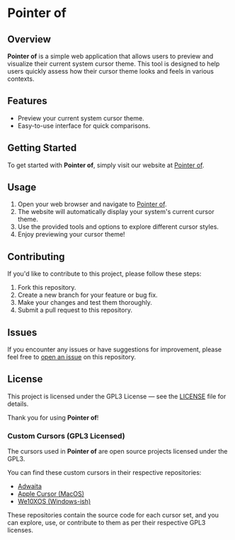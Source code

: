 # Pointer of

## Overview

**Pointer of** is a simple web application that allows users to preview and visualize their current system cursor theme.
This tool is designed to help users quickly assess how their cursor theme looks and feels in various contexts.

## Features

- Preview your current system cursor theme.
- Easy-to-use interface for quick comparisons.

## Getting Started

To get started with **Pointer of**, simply visit our website at [Pointer of](https://pointerof.vercel.app/).

## Usage

1. Open your web browser and navigate to [Pointer of](https://pointerof.vercel.app/).
2. The website will automatically display your system's current cursor theme.
3. Use the provided tools and options to explore different cursor styles.
4. Enjoy previewing your cursor theme!

## Contributing

If you'd like to contribute to this project, please follow these steps:

1. Fork this repository.
2. Create a new branch for your feature or bug fix.
3. Make your changes and test them thoroughly.
4. Submit a pull request to this repository.

## Issues

If you encounter any issues or have suggestions for improvement, please feel free to [open an issue](https://github.com/eucaue/pointer-of/issues) on this repository.

## License

This project is licensed under the GPL3 License — see the [LICENSE](LICENSE) file for details.

Thank you for using **Pointer of**!

### Custom Cursors (GPL3 Licensed)

The cursors used in **Pointer of** are open source projects licensed under the GPL3.

You can find these custom cursors in their respective repositories:

- [Adwaita](https://gitlab.gnome.org/GNOME/adwaita-icon-theme)
- [Apple Cursor (MacOS)](https://github.com/ful1e5/apple_cursor)
- [We10XOS (Windows-ish)](https://github.com/yeyushengfan258/We10XOS-cursors)

These repositories contain the source code for each cursor set, and you can explore, use, or contribute to them as per their respective GPL3 licenses.

